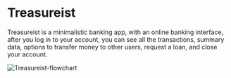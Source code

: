 # Treasureist

Treasureist is a minimalistic banking app, with an online banking interface, after you log in to your account, you can see all the transactions, summary data, options to transfer money to other users, request a loan, and close your account.

![Treasureist-flowchart](https://user-images.githubusercontent.com/67641687/130906186-ed521354-bd97-46b0-a541-dc6a2a722d52.png)

